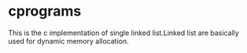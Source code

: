 # cprograms
This is the c implementation of single linked list.Linked list are basically used for dynamic memory allocation.
